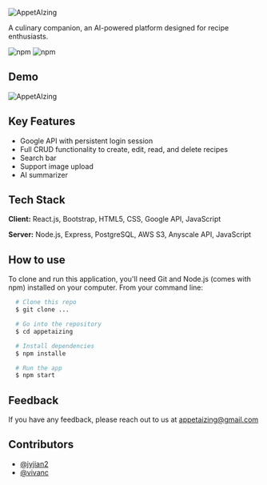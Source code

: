 


![AppetAIzing](https://github.com/vivanc/appetAIzing/assets/24975683/ab00df0b-f129-4db7-8e08-fec2b442f3a9)





A culinary companion, an AI-powered platform designed for recipe enthusiasts.





![npm](https://img.shields.io/npm/v/npm?logo=npm)
![npm](https://img.shields.io/npm/v/react?logo=react&label=react)


## Demo

 
![AppetAIzing](https://github.com/vivanc/appetAIzing/blob/main/client/public/demo.gif)



## Key Features

- Google API with persistent login session 
- Full CRUD functionality to create, edit, read, and delete recipes
- Search bar
- Support image upload
- AI summarizer


## Tech Stack

**Client:** React.js, Bootstrap, HTML5, CSS, Google API, JavaScript

**Server:** Node.js, Express, PostgreSQL, AWS S3, Anyscale API, JavaScript


## How to use

To clone and run this application, you'll need Git and Node.js (comes with npm) installed on your computer. From your command line:

```bash
  # Clone this repo
  $ git clone ...
```
```bash
  # Go into the repository
  $ cd appetaizing
```
```bash
  # Install dependencies
  $ npm installe
```
```bash
  # Run the app
  $ npm start
```



## Feedback

If you have any feedback, please reach out to us at appetaizing@gmail.com


## Contributors

- [@jyjian2](https://github.com/jyjian2)
- [@vivanc](https://github.com/vivanc)


